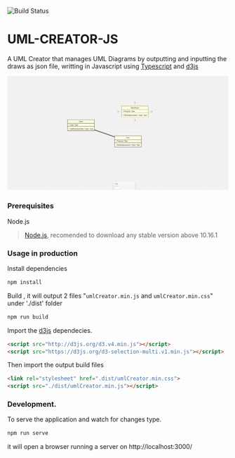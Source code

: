 ![Build Status](https://travis-ci.org/TalissonJunior/UML-CREATOR.svg?branch=master)
# UML-CREATOR-JS

A UML Creator that manages UML Diagrams by outputting and inputting the draws as json file,  writting in Javascript using [Typescript](https://www.typescriptlang.org/) and [d3js](https://d3js.org/) 


![Example](https://raw.githubusercontent.com/TalissonJunior/UML-CREATOR/master/.github/example.jpg)

### Prerequisites

Node.js 
 
>[Node.js](https://nodejs.org/), recomended to download any stable version above 10.16.1


### Usage in production

Install dependencies
```sh
npm install 
```

Build , it will output 2 files "`umlCreator.min.js` and `umlCreator.min.css`" under './dist' folder

```sh
npm run build 
```


Import the [d3js](https://d3js.org/) dependecies. 
```html
<script src="http://d3js.org/d3.v4.min.js"></script>
<script src="https://d3js.org/d3-selection-multi.v1.min.js"></script>
```

Then import the output build files
```html
<link rel="stylesheet" href=".dist/umlCreator.min.css">
<script src="./dist/umlCreator.min.js"></script>
```

### Development.


To serve the application and watch for changes type. 
```sh
npm run serve
```
it will open a browser running a server on http://localhost:3000/

